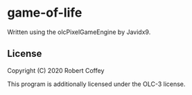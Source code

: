 # game-of-life

Written using the olcPixelGameEngine by Javidx9.

## License

Copyright (C) 2020 Robert Coffey

This program is additionally licensed under the OLC-3 license.
